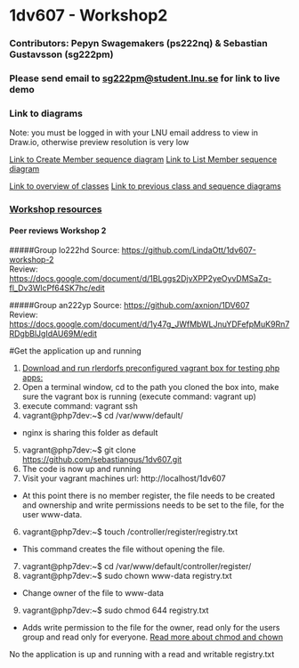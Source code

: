 # 1dv607 - Workshop2

### Contributors: Pepyn Swagemakers (ps222nq) & Sebastian Gustavsson (sg222pm)

### Please send email to sg222pm@student.lnu.se for link to live demo

### Link to diagrams
Note: you must be logged in with your LNU email address to view in Draw.io, otherwise preview resolution is very low

[Link to Create Member sequence diagram](https://drive.google.com/file/d/0B4Dl3vAlGIepQUE5TEVscFVMUmM/view?usp=sharing)
[Link to List Member sequence diagram](https://drive.google.com/file/d/0B4Dl3vAlGIepRFVhM0hZOG1uenM/view?usp=sharing)

[Link to overview of classes](https://drive.google.com/file/d/0B4Dl3vAlGIepTDYzSWw3WlY1WkU/view?usp=sharing)
[Link to previous class and sequence diagrams](https://drive.google.com/file/d/0B4Dl3vAlGIepN25NSlJTT0V3QUU/view?usp=sharing)

### [Workshop resources](http://coursepress.lnu.se/kurs/objektorienterad-analys-och-design-med-uml/workshops-2/workshop-2-design/)

#### Peer reviews Workshop 2
#####Group lo222hd
Source: https://github.com/LindaOtt/1dv607-workshop-2   
Review: https://docs.google.com/document/d/1BLggs2DjvXPP2yeOyvDMSaZq-fl_Dv3WlcPf64SK7hc/edit

#####Group an222yp
Source: https://github.com/axnion/1DV607   
Review: https://docs.google.com/document/d/1y47g_JWfMbWLJnuYDFefpMuK9Rn7RDgbBlJgIdAU69M/edit


#Get the application up and running
1. [Download and run rlerdorfs preconfigured vagrant box for testing php apps:](https://github.com/rlerdorf/php7dev)
2. Open a terminal window, cd to the path you cloned the box into, make sure the vagrant box is running (execute command: vagrant up)
3. execute command: vagrant ssh 
4. vagrant@php7dev:~$ cd /var/www/default/
  * nginx is sharing this folder as default
5. vagrant@php7dev:~$ git clone https://github.com/sebastiangus/1dv607.git
7. The code is now up and running
6. Visit your vagrant machines url: http://localhost/1dv607
  * At this point there is no member register, the file needs to be created and ownership and write permissions needs to be set to the file, for the user www-data.
6. vagrant@php7dev:~$ touch /controller/register/registry.txt
  * This command creates the file without opening the file.
7. vagrant@php7dev:~$ cd /var/www/default/controller/register/
8. vagrant@php7dev:~$ sudo chown www-data registry.txt
  * Change owner of the file to www-data
9. vagrant@php7dev:~$ sudo chmod 644 registry.txt 
  * Adds write permission to the file for the owner, read only for the users group and read only for everyone. [Read more about chmod and chown](http://www.unixtutorial.org/2014/07/difference-between-chmod-and-chown/)

No the application is up and running with a read and writable registry.txt
